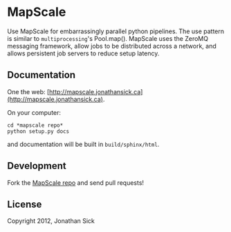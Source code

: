 MapScale
========

Use MapScale for embarrassingly parallel python pipelines.
The use pattern is similar to `multiprocessing`'s Pool.map().
MapScale uses the ZeroMQ messaging framework, allow jobs to be distributed across a network, and allows persistent job servers to reduce setup latency.

Documentation
-------------

One the web: [http://mapscale.jonathansick.ca](http://mapscale.jonathansick.ca).

On your computer:

    cd *mapscale repo*
    python setup.py docs

and documentation will be built in `build/sphinx/html`.

Development
-----------

Fork the [MapScale repo](http://www.github.com/jonathansick/mapscale) and send pull requests!

License
-------

Copyright 2012, Jonathan Sick

